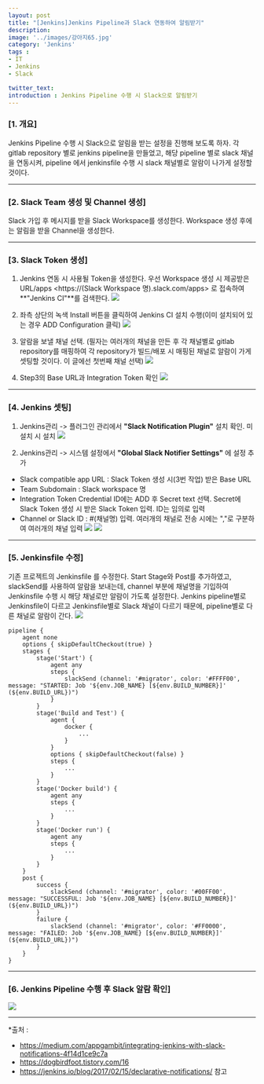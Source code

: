 ```yaml
---
layout: post
title: "[Jenkins]Jenkins Pipeline과 Slack 연동하여 알림받기"
description: 
image: '../images/강아지65.jpg'
category: 'Jenkins'
tags : 
- IT
- Jenkins
- Slack

twitter_text: 
introduction : Jenkins Pipeline 수행 시 Slack으로 알림받기
---
```


### [1. 개요]
Jenkins Pipeline 수행 시 Slack으로 알림을 받는 설정을 진행해 보도록 하자. 각 gitlab repository 별로 jenkins pipeline을 만들었고, 해당 pipeline 별로 slack 채널을 연동시켜, pipeline 에서 jenkinsfile 수행 시 slack 채널별로 알람이 나가게 설정할 것이다.


_ _ _



### [2. Slack Team 생성 및 Channel 생성]
Slack 가입 후 메시지를 받을 Slack Workspace를 생성한다. Workspace 생성 후에는 알림을 받을 Channel을 생성한다. 


_ _ _


### [3. Slack Token 생성]
1. Jenkins 연동 시 사용될 Token을 생성한다. 우선 Workspace 생성 시 제공받은 URL/apps <https://(Slack Workspace 명).slack.com/apps> 로 접속하여 **"Jenkins CI"**를 검색한다.
![](../images/jenkins_slack_20190423.jpg)


2. 좌측 상단의 녹색 Install 버튼을 클릭하여 Jenkins CI 설치 수행(이미 설치되어 있는 경우 ADD Configuration 클릭)
![](../images/jenkins_slack_20190423_2.jpg)


3. 알람을 보낼 채널 선택. (필자는 여러개의 채널을 만든 후 각 채널별로 gitlab repository를 매핑하여 각 repository가 빌드/배포 시 매핑된 채널로 알람이 가게 셋팅할 것이다. 이 글에선 첫번째 채널 선택)
![](../images/jenkins_slack_20190423_3.jpg)


4. Step3의 Base URL과 Integration Token 확인
![](../images/jenkins_slack_20190423_4.jpg)


_ _ _



### [4. Jenkins 셋팅]
1. Jenkins관리 -> 플러그인 관리에서 **"Slack Notification Plugin"** 설치 확인. 미 설치 시 설치
![](../images/jenkins_slack_20190423_5.jpg)


2. Jenkins관리 -> 시스템 설정에서 **"Global Slack Notifier Settings"** 에 설정 추가
- Slack compatible app URL : Slack Token 생성 시(3번 작업) 받은 Base URL
- Team Subdomain : Slack workspace 명
- Integration Token Credential ID에는 ADD 후 Secret text 선택. Secret에 Slack Token 생성 시 받은 Slack Token 입력. ID는 임의로 입력
- Channel or Slack ID : #(채널명) 입력. 여러개의 채널로 전송 시에는 ","로 구분하여 여러개의 채널 입력
![](../images/jenkins_slack_20190423_6.jpg)
![](../images/jenkins_slack_20190423_7.jpg)



_ _ _



### [5. Jenkinsfile 수정]
기존 프로젝트의 Jenkinsfile 를 수정한다. Start Stage와 Post를 추가하였고, slackSend를 사용하여 알람을 보내는데, channel 부분에 채널명을 기입하여 Jenkinsfile 수행 시 해당 채널로만 알람이 가도록 설정한다. Jenkins pipeline별로 Jenkinsfile이 다르고 Jenkinsfile별로 Slack 채널이 다르기 때문에, pipeline별로 다른 채널로 알람이 간다.
![](../images/jenkins_slack_20190423_8.jpg)
```
pipeline {
    agent none
    options { skipDefaultCheckout(true) }
    stages {
        stage('Start') {
            agent any
            steps {
                slackSend (channel: '#migrator', color: '#FFFF00', message: "STARTED: Job '${env.JOB_NAME} [${env.BUILD_NUMBER}]' (${env.BUILD_URL})")
            }
        }
        stage('Build and Test') {
            agent {
                docker {
					...
                }
            }
            options { skipDefaultCheckout(false) }
            steps {
                ...
            }
        }
        stage('Docker build') {
            agent any
            steps {
                ...
            }
        }
        stage('Docker run') {
            agent any
            steps {
				...
            }
        }
    }
    post {
        success {
            slackSend (channel: '#migrator', color: '#00FF00', message: "SUCCESSFUL: Job '${env.JOB_NAME} [${env.BUILD_NUMBER}]' (${env.BUILD_URL})")
        }
        failure {
            slackSend (channel: '#migrator', color: '#FF0000', message: "FAILED: Job '${env.JOB_NAME} [${env.BUILD_NUMBER}]' (${env.BUILD_URL})")
        }
    }
}

```


_ _ _



### [6. Jenkins Pipeline 수행 후 Slack 알람 확인]
![](../images/jenkins_slack_20190423_9.jpg)


_ _ _


*출처 : 
- <https://medium.com/appgambit/integrating-jenkins-with-slack-notifications-4f14d1ce9c7a> 
- <https://dogbirdfoot.tistory.com/16>
- <https://jenkins.io/blog/2017/02/15/declarative-notifications/> 
참고